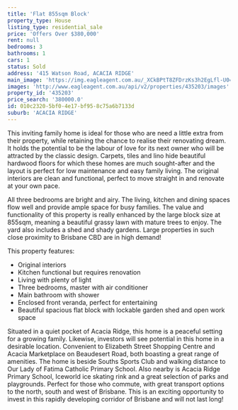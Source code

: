 ```yaml
---
title: 'Flat 855sqm Block'
property_type: House
listing_type: residential_sale
price: 'Offers Over $380,000'
rent: null
bedrooms: 3
bathrooms: 1
cars: 1
status: Sold
address: '415 Watson Road, ACACIA RIDGE'
main_image: 'https://img.eagleagent.com.au/_XCkBPtT8ZFDrzKs3h2EgLfl-U0=/1280x854/smart/https://s3-us-west-2.amazonaws.com/eagleagent-orig/images/6821685/127344030-image-M.jpg'
images: 'http://www.eagleagent.com.au/api/v2/properties/435203/images'
property_id: '435203'
price_search: '380000.0'
id: 010c2320-5bf0-4e17-bf95-8c75a6b7133d
suburb: 'ACACIA RIDGE'
---
```

This inviting family home is ideal for those who are need a little extra from their property, while retaining the chance to realise their renovating dream. It holds the potential to be the labour of love for its next owner who will be attracted by the classic design. Carpets, tiles and lino hide beautiful hardwood floors for which these homes are much sought-after and the layout is perfect for low maintenance and easy family living. The original interiors are clean and functional, perfect to move straight in and renovate at your own pace.

All three bedrooms are bright and airy. The living, kitchen and dining spaces flow well and provide ample space for busy families. The value and functionality of this property is really enhanced by the large block size at 855sqm, meaning a beautiful grassy lawn with mature trees to enjoy. The yard also includes a shed and shady gardens. Large properties in such close proximity to Brisbane CBD are in high demand!

This property features:

*  Original interiors
*  Kitchen functional but requires renovation
*  Living with plenty of light
*  Three bedrooms, master with air conditioner
*  Main bathroom with shower
*  Enclosed front veranda, perfect for entertaining
*  Beautiful spacious flat block with lockable garden shed and open work space

Situated in a quiet pocket of Acacia Ridge, this home is a peaceful setting for a growing family. Likewise, investors will see potential in this home in a desirable location. Convenient to Elizabeth Street Shopping Centre and Acacia Marketplace on Beaudesert Road, both boasting a great range of amenities. The home is beside Souths Sports Club and walking distance to Our Lady of Fatima Catholic Primary School. Also nearby is Acacia Ridge Primary School, Iceworld ice skating rink and a great selection of parks and playgrounds. Perfect for those who commute, with great transport options to the north, south and west of Brisbane. This is an exciting opportunity to invest in this rapidly developing corridor of Brisbane and will not last long!